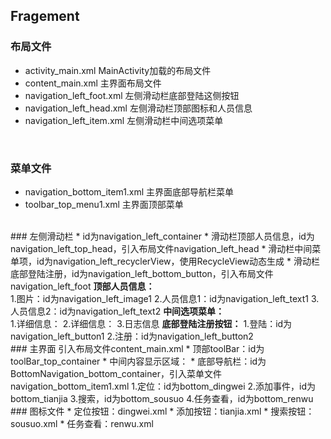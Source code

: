 ## Fragement  
### 布局文件  
* activity_main.xml  MainActivity加载的布局文件
* content_main.xml  主界面布局文件  
* navigation_left_foot.xml  左侧滑动栏底部登陆这侧按钮  
* navigation_left_head.xml  左侧滑动栏顶部图标和人员信息  
* navigation_left_item.xml  左侧滑动栏中间选项菜单  
<br/>
  
### 菜单文件
* navigation_bottom_item1.xml  主界面底部导航栏菜单  
* toolbar_top_menu1.xml  主界面顶部菜单  
<br/>
### 左侧滑动栏  
* id为navigation_left_container  
* 滑动栏顶部人员信息，id为navigation_left_top_head，引入布局文件navigation_left_head
* 滑动栏中间菜单项，id为navigation_left_recyclerView，使用RecycleView动态生成
* 滑动栏底部登陆注册，id为navigation_left_bottom_button，引入布局文件navigation_left_foot  
<strong>顶部人员信息：</strong><br/>
  1.图片：id为navigation_left_image1  
  2.人员信息1：id为navigation_left_text1  
  3.人员信息2：id为navigation_left_text2  
<strong>中间选项菜单：</strong><br/>
  1.详细信息：  
  2.详细信息：  
  3.日志信息  
<strong>底部登陆注册按钮：</strong>    
  1.登陆：id为navigation_left_button1  
  2.注册：id为navigation_left_button2
<br/>
### 主界面
引入布局文件content_main.xml  
* 顶部toolBar：id为toolBar_top_container
* 中间内容显示区域：
* 底部导航栏：id为BottomNavigation_bottom_container，引入菜单文件navigation_bottom_item1.xml  
  1.定位：id为bottom_dingwei  
  2.添加事件，id为bottom_tianjia  
  3.搜索，id为bottom_sousuo  
  4.任务查看，id为bottom_renwu<br/>
### 图标文件
* 定位按钮：dingwei.xml  
* 添加按钮：tianjia.xml  
* 搜索按钮：sousuo.xml  
* 任务查看：renwu.xml